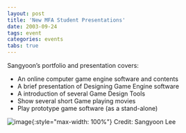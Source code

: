 ```yaml
---
layout: post
title: 'New MFA Student Presentations'
date: 2003-09-24
tags: event
categories: events
tabs: true
---
```


Sangyoon&rsquo;s portfolio and presentation covers:<br>
<ul>
<li>An online computer game engine software and contents</li>
<li>A brief presentation of Designing Game Engine software</li>
<li>A introduction of several Game Design Tools</li>
<li>Show several short Game playing movies</li>
<li>Play prototype game software (as a stand-alone)</li>
</ul>

![image](https://www.evl.uic.edu/output/originals/lee-2.jpg-srcw.jpg){:style="max-width: 100%"}
Credit: Sangyoon Lee

